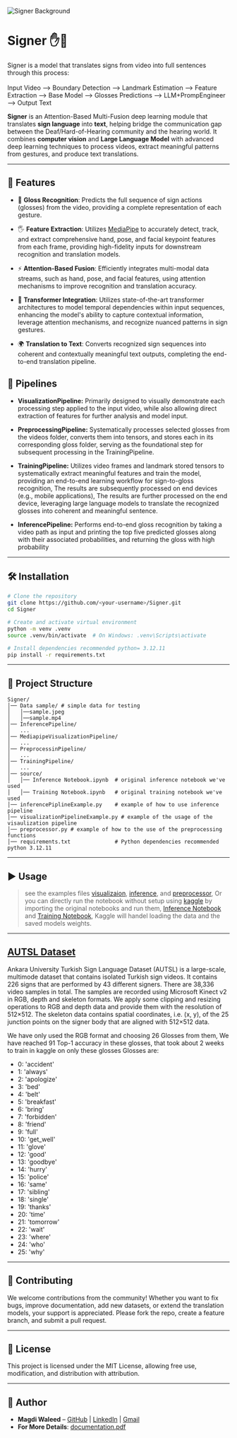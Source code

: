 ![Signer Background](https://github.com/user-attachments/assets/e706e4f4-4b89-4d53-8451-de83a1230fca)
# Signer ✋🤟

Signer is a model that translates signs from video into full sentences through this process:
<br><br>
Input Video --> Boundary Detection --> Landmark Estimation --> Feature Extraction --> Base Model --> Glosses Predictions --> LLM+PrompEngineer --> Output Text 

**Signer** is an Attention-Based Multi-Fusion deep learning module that translates **sign language** into **text**, helping bridge the communication gap between the Deaf/Hard-of-Hearing community and the hearing world. It combines **computer vision** and **Large Language Model** with advanced deep learning techniques to process videos, extract meaningful patterns from gestures, and produce text translations.

---

## 🚀 Features

* 🎥 **Gloss Recognition**: Predicts the full sequence of sign actions (glosses) from the video, providing a complete representation of each gesture.

* 🖐️ **Feature Extraction**: Utilizes [MediaPipe](https://developers.google.com/mediapipe) to accurately detect, track, and extract comprehensive hand, pose, and facial keypoint features from each frame, providing high-fidelity inputs for downstream recognition and translation models.

* ⚡ **Attention-Based Fusion**: Efficiently integrates multi-modal data streams, such as hand, pose, and facial features, using attention mechanisms to improve recognition and translation accuracy.

* 🤖 **Transformer Integration**: Utilizes state-of-the-art transformer architectures to model temporal dependencies within input sequences, enhancing the model's ability to capture contextual information, leverage attention mechanisms, and recognize nuanced patterns in sign gestures.

* 🌍 **Translation to Text**: Converts recognized sign sequences into coherent and contextually meaningful text outputs, completing the end-to-end translation pipeline.

## 🔄 Pipelines

* **VisualizationPipeline:** Primarily designed to visually demonstrate each processing step applied to the input video, while also allowing direct extraction of features for further analysis and model input.

- **PreprocessingPipeline:** Systematically processes selected glosses from the videos folder, converts them into tensors, and stores each in its corresponding gloss folder, serving as the foundational step for subsequent processing in the TrainingPipeline.

- **TrainingPipeline:** Utilizes video frames and landmark stored tensors to systematically extract meaningful features and train the model, providing an end-to-end learning workflow for  sign-to-gloss recognition, The results are subsequently processed on end devices (e.g., mobile applications), The results are further processed on the end device, leveraging large language models to translate the recognized glosses into coherent and meaningful sentence.

- **InferencePipeline:** Performs end-to-end gloss recognition by taking a video path as input and printing the top five predicted glosses along with their associated probabilities, and returning the gloss with high probability

---

## 🛠️ Installation

```bash
# Clone the repository
git clone https://github.com/<your-username>/Signer.git
cd Signer

# Create and activate virtual environment
python -m venv .venv
source .venv/bin/activate  # On Windows: .venv\Scripts\activate

# Install dependencies recommended python= 3.12.11
pip install -r requirements.txt
```

---

## 📂 Project Structure

```
Signer/
│── Data sample/ # simple data for testing
│   │──sample.jpeg
│   │──sample.mp4
│── InferencePipeline/
│   ...
│── MediapipeVisualizationPipeline/
│   ...
│── PreprocessinPipeline/
│   ...
│── TrainingPipeline/
│   ...
│── source/
│   │── Inference Notebook.ipynb  # original inference notebook we've used
│   │── Training Notebook.ipynb   # original training notebook we've used
│── inferencePiplineExample.py    # example of how to use inference pipeline
│── visualizationPipelineExample.py # example of the usage of the visaulization pipeline
│── preprocessor.py # example of how to the use of the preprocessing functions
│── requirements.txt              # Python dependencies recommended python 3.12.11
```

---

## ▶️ Usage
> see the examples files [visualizaion](https://github.com/MagdiWaleed/Signer/blob/main/visualizationPipelineExample.py), [inference](https://github.com/MagdiWaleed/Signer/blob/main/inferencePiplineExample.py), and [preprocessor](https://github.com/MagdiWaleed/Signer/blob/main/preprocessor.py), Or you can directly run the notebook without setup using [kaggle](https://www.kaggle.com/) by importing the original notebooks and run them, [Inference Notebook](https://github.com/MagdiWaleed/Signer/blob/main/source/Inference%20Notebook.ipynb) and [Training Notebook](https://github.com/MagdiWaleed/Signer/blob/main/source/Training%20Notebook.ipynb), Kaggle will handel loading the data and the saved models weights.

---

## [AUTSL Dataset](https://cvml.ankara.edu.tr/datasets/)
Ankara University Turkish Sign Language Dataset (AUTSL) is a large-scale, multimode dataset that contains isolated Turkish sign videos. It contains 226 signs that are performed by 43 different signers. There are 38,336 video samples in total. The samples are recorded using Microsoft Kinect v2 in RGB, depth and skeleton formats. We apply some clipping and resizing operations to RGB and depth data and provide them with the resolution of 512×512. The skeleton data contains spatial coordinates, i.e. (x, y), of the 25 junction points on the signer body that are aligned with 512×512 data.

We have only used the RGB format and choosing 26 Glosses from them, We have reached 91 Top-1 accuracy in these glosses, that took about 2 weeks to train in kaggle on only these glosses
Glosses are:
-    0: 'accident'
-    1: 'always'
-    2: 'apologize'
-    3: 'bed'
-    4: 'belt'
-    5: 'breakfast'
-    6: 'bring'
-    7: 'forbidden'
-    8: 'friend'
-    9: 'full'
-    10: 'get_well'
-    11: 'glove'
-    12: 'good'
-    13: 'goodbye'
-    14: 'hurry'
-    15: 'police'
-    16: 'same'
-    17: 'sibling'
-    18: 'single'
-    19: 'thanks'
-    20: 'time'
-    21: 'tomorrow'
-    22: 'wait'
-    23: 'where'
-    24: 'who'
-    25: 'why'
---

## 🤝 Contributing

We welcome contributions from the community! Whether you want to fix bugs, improve documentation, add new datasets, or extend the translation models, your support is appreciated. Please fork the repo, create a feature branch, and submit a pull request.

---

## 📜 License

This project is licensed under the MIT License, allowing free use, modification, and distribution with attribution.

---

## 👤 Author

* **Magdi Waleed** – [GitHub](https://github.com/MagdiWaleed) | [LinkedIn](https://www.linkedin.com/in/magdi-waleed) | [Gmail](m.w.m.khalafallah@gmail.com)
* **For More Details**: [documentation.pdf](https://github.com/user-attachments/files/22059116/documentation.pdf)
